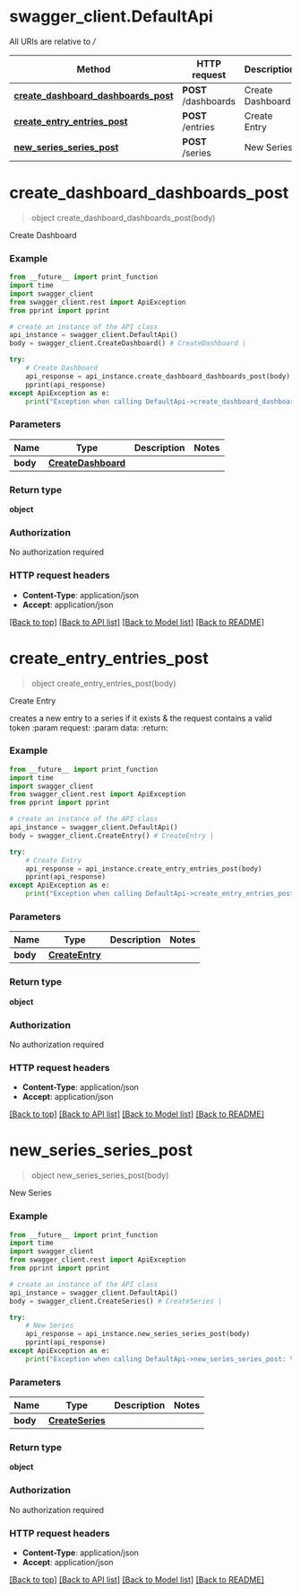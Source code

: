 # swagger_client.DefaultApi

All URIs are relative to */*

Method | HTTP request | Description
------------- | ------------- | -------------
[**create_dashboard_dashboards_post**](DefaultApi.md#create_dashboard_dashboards_post) | **POST** /dashboards | Create Dashboard
[**create_entry_entries_post**](DefaultApi.md#create_entry_entries_post) | **POST** /entries | Create Entry
[**new_series_series_post**](DefaultApi.md#new_series_series_post) | **POST** /series | New Series

# **create_dashboard_dashboards_post**
> object create_dashboard_dashboards_post(body)

Create Dashboard

### Example
```python
from __future__ import print_function
import time
import swagger_client
from swagger_client.rest import ApiException
from pprint import pprint

# create an instance of the API class
api_instance = swagger_client.DefaultApi()
body = swagger_client.CreateDashboard() # CreateDashboard | 

try:
    # Create Dashboard
    api_response = api_instance.create_dashboard_dashboards_post(body)
    pprint(api_response)
except ApiException as e:
    print("Exception when calling DefaultApi->create_dashboard_dashboards_post: %s\n" % e)
```

### Parameters

Name | Type | Description  | Notes
------------- | ------------- | ------------- | -------------
 **body** | [**CreateDashboard**](CreateDashboard.md)|  | 

### Return type

**object**

### Authorization

No authorization required

### HTTP request headers

 - **Content-Type**: application/json
 - **Accept**: application/json

[[Back to top]](#) [[Back to API list]](../README.md#documentation-for-api-endpoints) [[Back to Model list]](../README.md#documentation-for-models) [[Back to README]](../README.md)

# **create_entry_entries_post**
> object create_entry_entries_post(body)

Create Entry

creates a new entry to a series if it exists & the request contains a valid token   :param request: :param data: :return:

### Example
```python
from __future__ import print_function
import time
import swagger_client
from swagger_client.rest import ApiException
from pprint import pprint

# create an instance of the API class
api_instance = swagger_client.DefaultApi()
body = swagger_client.CreateEntry() # CreateEntry | 

try:
    # Create Entry
    api_response = api_instance.create_entry_entries_post(body)
    pprint(api_response)
except ApiException as e:
    print("Exception when calling DefaultApi->create_entry_entries_post: %s\n" % e)
```

### Parameters

Name | Type | Description  | Notes
------------- | ------------- | ------------- | -------------
 **body** | [**CreateEntry**](CreateEntry.md)|  | 

### Return type

**object**

### Authorization

No authorization required

### HTTP request headers

 - **Content-Type**: application/json
 - **Accept**: application/json

[[Back to top]](#) [[Back to API list]](../README.md#documentation-for-api-endpoints) [[Back to Model list]](../README.md#documentation-for-models) [[Back to README]](../README.md)

# **new_series_series_post**
> object new_series_series_post(body)

New Series

### Example
```python
from __future__ import print_function
import time
import swagger_client
from swagger_client.rest import ApiException
from pprint import pprint

# create an instance of the API class
api_instance = swagger_client.DefaultApi()
body = swagger_client.CreateSeries() # CreateSeries | 

try:
    # New Series
    api_response = api_instance.new_series_series_post(body)
    pprint(api_response)
except ApiException as e:
    print("Exception when calling DefaultApi->new_series_series_post: %s\n" % e)
```

### Parameters

Name | Type | Description  | Notes
------------- | ------------- | ------------- | -------------
 **body** | [**CreateSeries**](CreateSeries.md)|  | 

### Return type

**object**

### Authorization

No authorization required

### HTTP request headers

 - **Content-Type**: application/json
 - **Accept**: application/json

[[Back to top]](#) [[Back to API list]](../README.md#documentation-for-api-endpoints) [[Back to Model list]](../README.md#documentation-for-models) [[Back to README]](../README.md)

